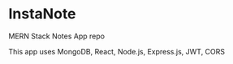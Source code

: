 # InstaNote
MERN Stack Notes App repo

This app uses MongoDB, React, Node.js, Express.js, JWT, CORS
